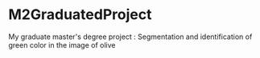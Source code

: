 # M2GraduatedProject
My graduate master's degree project : Segmentation and identification of green color in the image of olive 
